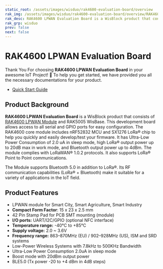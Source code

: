 ```yaml
---
static_root: /assets/images/wisduo/rak4600-evaluation-board/overview
rak_img: /assets/images/wisduo/rak4600-evaluation-board/overview/RAK4600_Evaluation_Board.png
rak_desc: RAK4600 LPWAN Evaluation Board is a WisBlock product that consists of RAK4600 LPWAN Module and RAK5005 WisBase. This development board allows access to all serial and GPIO ports for easy configuration.
rak_grp: wisduo
prev: false
next: false
---
```


# RAK4600 LPWAN Evaluation Board
Thank You For choosing **RAK4600 LPWAN Evaluation Board** in your awesome IoT Project! 🎉 To help you get started, we have provided you all the necessary documentations for your product.

* [Quick Start Guide](../Quickstart/)

## Product Background

**RAK4600 LPWAN Evaluation Board** is a WisBlock product that consists of [RAK4600 LPWAN Module](https://store.rakwireless.com/products/rak4600-lora-module) and RAK5005 WisBase. This development board allows access to all serial and GPIO ports for easy configuration. The RAK4600 core module includes nRF52832 MCU and SX1276 LoRa® chip to help you quickly and easily develop/test your firmware. It has
Ultra-Low Power Consumption of 2.0 uA in sleep mode, high LoRa® output power up to
20dB max in work mode, and Bluetooth output power up to 4dBm. The module complies with LoRaWAN® 1.0.2 protocols. It also supports LoRa® Point to Point
communications.

The Module supports Bluetooth 5.0 in addition to LoRa®. Its RF communication capabilities (LoRa® + Bluetooth) make it suitable for a variety of applications in the IoT field.

## Product Features

- LPWAN module for Smart City, Smart Agriculture, Smart Industry
- **Compact Form Factor**: 15 x 23 x 2.5 mm
- 42 Pin Stamp Pad for PCB SMT mounting (module)
- **I/O ports:** UART/I2C/GPIO (optional NFC interface)
- **Temperature range:** -40°C to +85°C
- **Supply voltage:** 2.0 ~ 3.6V
- **Frequency range:** 863–870MHz (EU) / 902–928MHz (US), ISM and SRD systems
- Low-Power Wireless Systems with 7.8kHz to 500KHz Bandwidth
- Ultra-Low Power Consumption 2.0uA in sleep mode
- Boost mode with 20dBm output power
- BLE5.0 (Tx power -20 to +4 dBm in 4dB steps)

